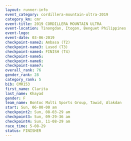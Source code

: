 ```yaml
---
layout: runner-info 
event_category: cordillera-mountain-ultra-2019 
category_km: cmr 
event-title: 2019 CORDILLERA MOUNTAIN ULTRA 
event-location: Tinongdan, Itogon, Benguet Philippines 
event-logo: 
event-date: 03-06-2019 
checkpoint-name2: Ambasa (T2) 
checkpoint-name3: Lusod (T3) 
checkpoint-name4: FINISH (T4) 
checkpoint-name5: 
checkpoint-name6: 
checkpoint-name7: 
overall_rank: 76
gender_rank: 28
category_rank: 5
bib: CMR153
first_name: Clarita
last_name: Khayad
gender: F
team_name: Bontoc Multi Sports Group, Tawid, Alakdan
start: Sun, 06-00-00 am
checkpoint2: Sun, 08-03-29 am
checkpoint3: Sun, 09-29-36 am
checkpoint4: Sun, 11-08-29 am
race_time: 5-08-29
status: FINISHER
---
```

